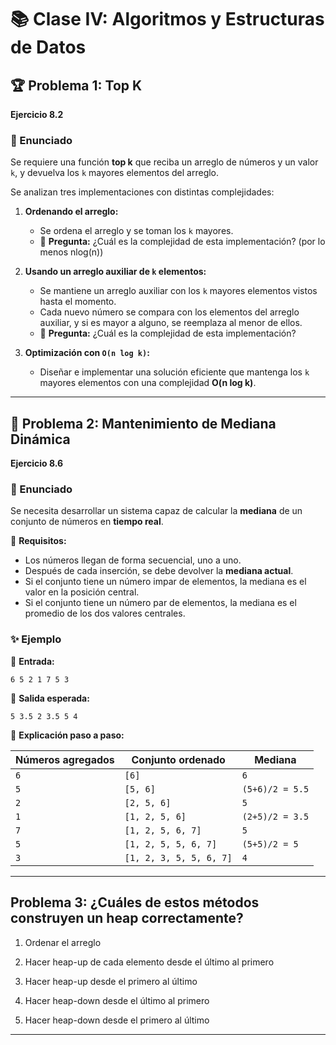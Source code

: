 # 📚 Clase IV: Algoritmos y Estructuras de Datos  

## 🏆 Problema 1: Top K  

**Ejercicio 8.2**  

### 🔹 Enunciado  

Se requiere una función **top k** que reciba un arreglo de números y un valor `k`, y devuelva los `k` mayores elementos del arreglo.  

Se analizan tres implementaciones con distintas complejidades:  

1. **Ordenando el arreglo:**  
   - Se ordena el arreglo y se toman los `k` mayores.  
   - 📌 **Pregunta:** ¿Cuál es la complejidad de esta implementación?  (por lo menos nlog(n))

2. **Usando un arreglo auxiliar de `k` elementos:**  
   - Se mantiene un arreglo auxiliar con los `k` mayores elementos vistos hasta el momento.  
   - Cada nuevo número se compara con los elementos del arreglo auxiliar, y si es mayor a alguno, se reemplaza al menor de ellos.  
   - 📌 **Pregunta:** ¿Cuál es la complejidad de esta implementación?  

3. **Optimización con `O(n log k)`:**  
   - Diseñar e implementar una solución eficiente que mantenga los `k` mayores elementos con una complejidad **O(n log k)**.  

---

## 🔢 Problema 2: Mantenimiento de Mediana Dinámica  

**Ejercicio 8.6**  

### 🔹 Enunciado  

Se necesita desarrollar un sistema capaz de calcular la **mediana** de un conjunto de números en **tiempo real**.  

📌 **Requisitos:**  
- Los números llegan de forma secuencial, uno a uno.  
- Después de cada inserción, se debe devolver la **mediana actual**.  
- Si el conjunto tiene un número impar de elementos, la mediana es el valor en la posición central.  
- Si el conjunto tiene un número par de elementos, la mediana es el promedio de los dos valores centrales.  

### ✨ Ejemplo  

🔸 **Entrada:**  
```
6 5 2 1 7 5 3
```

🔹 **Salida esperada:**  
```
5 3.5 2 3.5 5 4
```

📌 **Explicación paso a paso:**  

| Números agregados | Conjunto ordenado | Mediana |
|-------------------|------------------|---------|
| `6`              | `[6]`            | `6`     |
| `5`              | `[5, 6]`         | `(5+6)/2 = 5.5` |
| `2`              | `[2, 5, 6]`      | `5`     |
| `1`              | `[1, 2, 5, 6]`   | `(2+5)/2 = 3.5` |
| `7`              | `[1, 2, 5, 6, 7]` | `5`     |
| `5`              | `[1, 2, 5, 5, 6, 7]` | `(5+5)/2 = 5` |
| `3`              | `[1, 2, 3, 5, 5, 6, 7]` | `4` |

---

## Problema 3: ¿Cuáles de estos métodos construyen un heap correctamente?  

<!-- Falso no cumple la propiedad de un heap -->
1. Ordenar el arreglo  

<!-- Falso No garantiza la correcta estructura del heap.   -->
2. Hacer heap-up de cada elemento desde el último al primero  

3. Hacer heap-up desde el primero al último  

4. Hacer heap-down desde el último al primero  

<!-- Falso No garantiza la correcta estructura del hea -->
5. Hacer heap-down desde el primero al último  
****
